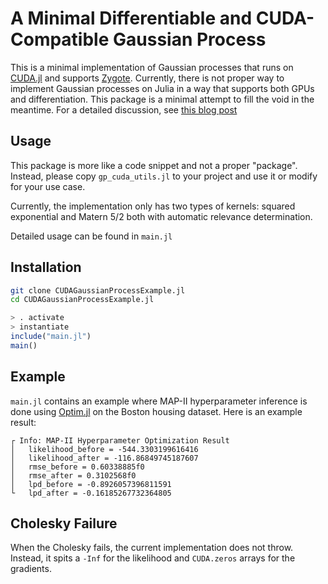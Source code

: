 
# A Minimal Differentiable and CUDA-Compatible Gaussian Process 

This is a minimal implementation of Gaussian processes that runs on [CUDA.jl](https://github.com/JuliaGPU/CUDA.jl) and supports [Zygote](https://github.com/FluxML/Zygote.jl).
Currently, there is not proper way to implement Gaussian processes on Julia in a way that supports both GPUs and differentiation.
This package is a minimal attempt to fill the void in the meantime.
For a detailed discussion, see [this blog post]()

## Usage
This package is more like a code snippet and not a proper "package".
Instead, please copy `gp_cuda_utils.jl` to your project and use it or modify for your use case.

Currently, the implementation only has two types of kernels: squared exponential and Matern 5/2 both with automatic relevance determination.

Detailed usage can be found in `main.jl`

## Installation

```sh
git clone CUDAGaussianProcessExample.jl
cd CUDAGaussianProcessExample.jl
```
```julia
> . activate
> instantiate
include("main.jl")
main()
```

## Example

`main.jl` contains an example where MAP-II hyperparameter inference is done using [Optim.jl](https://github.com/JuliaNLSolvers/Optim.jl) on the Boston housing dataset.
Here is an example result:

```
┌ Info: MAP-II Hyperparameter Optimization Result
│   likelihood_before = -544.3303199616416
│   likelihood_after = -116.86849745187607
│   rmse_before = 0.60338885f0
│   rmse_after = 0.3102568f0
│   lpd_before = -0.8926057396811591
└   lpd_after = -0.16185267732364805
```


## Cholesky Failure
When the Cholesky fails, the current implementation does not throw.
Instead, it spits a `-Inf` for the likelihood and `CUDA.zeros` arrays for the gradients.
